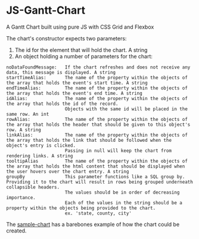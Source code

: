 # JS-Gantt-Chart
A Gantt Chart built using pure JS with CSS Grid and Flexbox


The chart's constructor expects two parameters:

1. The id for the element that will hold the chart. A string
2. An object holding a number of parameters for the chart:
```
noDataFoundMessage:   If the chart refreshes and does not receive any data, this message is displayed. A string
startTimeAlias:       The name of the property within the objects of the array that holds the event's start time. A string
endTimeAlias:         The name of the property within the objects of the array that holds the event's end time. A string
idAlias:              The name of the property within the objects of the array that holds the id of the record. 
                      Objects with the same id will be placed in the same row. An int
rowAlias:             The name of the property within the objects of the array that holds the header that should be given to this object's row. A string
linkAlias:            The name of the property within the objects of the array that holds the link that should be followed when the object's entry is clicked. 
                      Passing in null will keep the chart from rendering links. A string
tooltipAlias          The name of the property within the objects of the array that holds the html content that should be displayed when the user hovers over the chart entry. A string
groupBy               This parameter functions like a SQL group by. Providing it to the chart will result in rows being grouped underneath collapsible headers.
                      The values should be in order of decreasing importance.
                      Each of the values in the string should be a property within the objects being provided to the chart.
                      ex. 'state, county, city'
```


The [sample-chart](sample-chart) has a barebones example of how the chart could be created.
